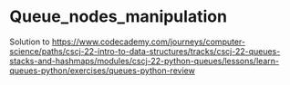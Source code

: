 # Queue_nodes_manipulation

Solution to https://www.codecademy.com/journeys/computer-science/paths/cscj-22-intro-to-data-structures/tracks/cscj-22-queues-stacks-and-hashmaps/modules/cscj-22-python-queues/lessons/learn-queues-python/exercises/queues-python-review
